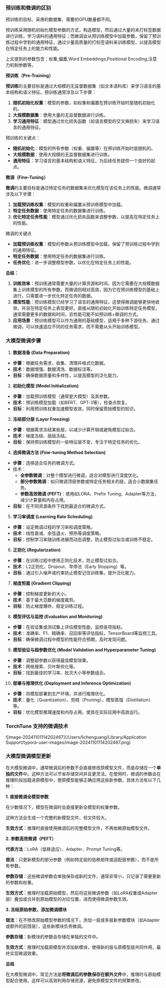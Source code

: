 ### 预训练和微调的区别

预训练的目标、采用的数据集、需要的GPU数量都不同。

预训练采用随机初始化模型参数的方式，构造模型，然后通过大量的未打标签数据进行训练，学习语料的通用特征；而微调会从预训练模型中加载参数，保留了预训练过程中学到的通用特征，通过少量高质量的打标签语料来训练模型，以提高模型在特定任务上的能力和性能。

上文提到的参数包含：权重,偏置,Word Embeddings,Positional Encoding,注意力机制参数等。

**预训练（Pre-Training）**

 **预训练**的主要目标是通过大规模的无监督数据集（如文本语料库）来学习语言的基本结构和语义特征。预训练通常涉及以下步骤：

1. **随机初始化权重**：模型的参数，如权重和偏置在预训练开始时是随机初始化的。
2. **大规模数据集**：使用大量的无监督数据进行训练。
3. **学习通用特征**：模型通过优化损失函数（如语言模型的交叉熵损失）来学习语言的通用特征。

预训练的关键点：

- **随机初始化**：模型的所有参数（权重、偏置等）在预训练开始时是随机的。
- **大规模数据**：使用大规模的无监督数据集进行训练。
- **通用特征**：学习语言的基本结构和语义特征，为后续任务提供一个良好的起点。

**微调（Fine-Tuning）**

**微调**的主要目标是通过特定任务的数据集来优化模型在该任务上的性能。微调通常涉及以下步骤：

1. **加载预训练权重**：模型的权重和偏置从预训练模型中加载。
2. **特定任务数据**：使用特定任务的数据集进行训练。
3. **优化特定任务性能**：模型通过优化损失函数来调整参数，以提高在特定任务上的性能。

微调的关键点

- **加载预训练权重**：模型的参数从预训练模型中加载，保留了预训练过程中学到的通用特征。
- **特定任务数据**：使用特定任务的数据集进行训练。
- **任务优化**：进一步调整模型参数，以优化在特定任务上的性能。

**总结：**

1. **训练效率**：预训练通常需要大量的计算资源和时间，因为它需要在大规模数据集上训练模型的所有参数。而微调则相对高效，因为它在预训练模型的基础上进行，只需要进一步优化特定任务的数据。
2. **模型性能**：预训练模型已经学习了语言的通用特征，这使得微调能够更快地收敛，并且在特定任务上表现更好。直接从随机初始化开始训练特定任务模型，通常需要更多的数据和时间，且性能可能不如预训练+微调的方式。
3. **应用场景**：预训练模型可以作为通用的基础模型，适用于多种下游任务。通过微调，可以快速适应不同的任务需求，而不需要从头开始训练模型。



### 大模型微调步骤

1. **数据准备 (Data Preparation)**

- **步骤**：根据任务需求，收集、清理并格式化数据。
- **技术**：数据增强、数据清洗、数据标注等。
- **目标**：确保数据质量和多样性，以提高模型的泛化能力。

2. **初始化模型 (Model Initialization)**

- **步骤**：加载预训练模型（通常是大模型）及其参数。
- **技术**：预训练模型加载（如BERT、GPT-3等），检查点恢复。
- **目标**：利用预训练权重加速模型收敛，同时保留原始模型的知识。

3. **冻结部分层 (Layer Freezing)**

- **步骤**：根据需求冻结某些层，以减少计算开销或避免模型过拟合。
- **技术**：梯度冻结、层级冻结。
- **目标**：保持预训练模型的一些特征层不变，专注于特定任务的优化。

4. **选择微调方法 (Fine-tuning Method Selection)**

- **步骤**：选择适合任务的微调方式。
- 技术：
  - **全参数微调**：对整个模型进行微调，适合对模型进行深度优化。
  - **部分参数微调**：如只微调顶层参数或特定任务相关的层，适合小数据集任务。
  - **参数高效微调 (PEFT)**：使用如LORA、Prefix Tuning、Adapter等方法，减少计算量和内存占用。
- **目标**：在不同资源条件下找到最适合的微调方式。

5. **学习率调度 (Learning Rate Scheduling)**

- **步骤**：设定微调过程的学习率和调度策略。
- **技术**：线性衰减、余弦退火、预热等调度策略。
- **目标**：控制学习率随训练进展而动态调整，防止模型过拟合或训练不稳定。

6. **正则化 (Regularization)**

- **步骤**：在训练过程中使用正则化技术，防止模型过拟合。
- **技术**：L2正则化、Dropout、早停法（Early Stopping）等。
- **目标**：通过引入噪声或约束防止模型记住训练集，提升泛化能力。

7. **梯度剪裁 (Gradient Clipping)**

- **步骤**：控制梯度更新的大小。
- **技术**：基于最大范数的梯度裁剪。
- **目标**：防止梯度爆炸，稳定训练过程。

8. **模型评估与监控 (Evaluation and Monitoring)**

- **步骤**：在验证集或测试集上评估模型性能，监控各项指标。
- **技术**：准确率、F1、精确率、召回率等评估指标，TensorBoard等监控工具。
- **目标**：确保微调过程中模型的性能符合预期，及时发现问题。

9. **模型验证与超参数优化 (Model Validation and Hyperparameter Tuning)**

- **步骤**：调整超参数以获得最佳模型效果。
- **技术**：网格搜索、贝叶斯优化等。
- **目标**：找到最佳的学习率、批次大小等参数组合。

10. **部署与推理优化 (Deployment and Inference Optimization)**

- **步骤**：将模型部署到生产环境，并进行推理优化。
- **技术**：量化（Quantization）、剪枝（Pruning）、模型蒸馏（Distillation）等。
- **目标**：优化模型推理速度和内存占用，使其在实际应用中高效运行。

### 

### TorchTune 支持的微调技术

![image-20241101114202467](/Users/lichenguang/Library/Application Support/typora-user-images/image-20241101114202467.png)



### 大模型微调模型更新

在大模型微调中，通常微调后的参数不会直接修改原模型文件，而是存储在一个**单独的文件**中。这种方法可以节省存储空间并且更灵活。在使用时，微调的参数会在推理阶段加载进原模型中，使原模型能够正确应用这些新参数。具体方法有以下几种：

**1. 直接微调全模型参数**

在少数情况下，模型在微调时会直接更新全模型的权重参数。

这种方法会生成一个完整的新模型文件，但文件较大。

**生效方式**：推理时直接使用微调后的完整模型文件，不再依赖原始模型文件。

**2. 参数高效微调（PEFT）**

**代表方法**：LoRA（低秩适应）、Adapter、Prompt Tuning等。

**做法**：只更新模型的部分参数（例如特定层的低秩矩阵或适配层参数），而不是所有参数。

**参数存储**：这些微调参数会单独保存成新的文件，通常非常小，只记录了需要更新的参数和权重。

**生效方式**：推理时加载原始模型，然后将这些微调参数（如LoRA权重或Adapter层）叠加或合并到原始模型的对应位置，进而使得微调参数生效。

**3. 冻结原始参数，添加微调模块**

**做法**：在不修改原始模型参数的情况下，添加一层或多层新参数模块（如Adapter或额外的前馈层），这些新模块负责微调。

**参数存储**：新模块的参数会存储在单独的文件中。

**生效方式**：推理时加载原模型并添加新模块，使得新的层与原模型层共同作用，最终实现微调效果。

**总结**

在大模型微调中，常见方法是**将微调后的参数保存在额外文件**中，推理时与原始模型配合使用。这样可以高效利用存储资源，避免原模型文件的频繁修改。




